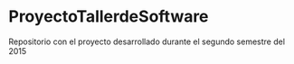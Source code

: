 # ProyectoTallerdeSoftware
Repositorio con el proyecto desarrollado durante el segundo semestre del 2015
